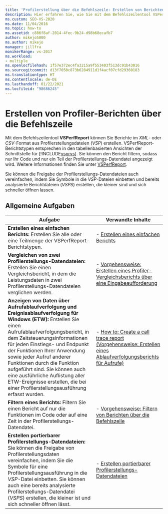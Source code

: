 ```yaml
---
title: 'Profilerstellung über die Befehlszeile: Erstellen von Berichten'
description: Hier erfahren Sie, wie Sie mit dem Befehlszeilentool VSPerfReport aus Profilerstellungs-Datendateien Berichte im XML- oder CSV-Format (durch Trennzeichen getrennte Datei) erstellen.
ms.custom: SEO-VS-2020
ms.date: 11/04/2016
ms.topic: how-to
ms.assetid: c886f8af-2014-4fec-9b24-d98b68ecafb7
author: mikejo5000
ms.author: mikejo
manager: jillfra
monikerRange: vs-2017
ms.workload:
- multiple
ms.openlocfilehash: 1f57e372ec4fa3215a9f553403f513dc91b43016
ms.sourcegitcommit: d13f7050c873b6284911d1f4acf07cfd29360183
ms.translationtype: HT
ms.contentlocale: de-DE
ms.lasthandoff: 01/22/2021
ms.locfileid: "98686245"
---
```

# <a name="create-profiler-reports-from-the-command-line"></a>Erstellen von Profiler-Berichten über die Befehlszeile
Mit dem Befehlszeilentool **VSPerfReport** können Sie Berichte im *XML*- oder *CSV*-Format aus Profilerstellungsdateien (*VSP*) erstellen. VSPerfReport-Berichtstypen entsprechen in den tabellenbasierten Ansichten der Schnittstelle für [!INCLUDE[vsprvs](../code-quality/includes/vsprvs_md.md)]. Sie können den Bericht filtern, sodass nur Ihr Code und nur ein Teil der Profilerstellungs-Datendatei angezeigt wird. Weitere Informationen finden Sie unter [VSPerfReport](../profiling/vsperfreport.md).

 Sie können die Freigabe der Profilerstellungs-Datendateien auch vereinfachen, indem Sie Symbole in die *VSP*-Dateien einbetten und bereits analysierte Berichtdateien (*VSPS*) erstellen, die kleiner sind und sich schneller öffnen lassen.

## <a name="common-tasks"></a>Allgemeine Aufgaben

|Aufgabe|Verwandte Inhalte|
|----------|---------------------|
|**Erstellen eines einfachen Berichts:** Erstellen Sie alle oder eine Teilmenge der VSPerfReport-Berichtstypen.|-   [Erstellen eines einfachen Berichts](../profiling/creating-basic-profiling-reports-from-the-command-line.md)|
|**Vergleichen von zwei Profilerstellungs-Datendateien:** Erstellen Sie einen Vergleichsbericht, in dem die Leistungsdaten in zwei Profilerstellungs-Datendateien verglichen werden.|-   [Vorgehensweise: Erstellen eines Profiler-Vergleichsberichts über eine Eingabeaufforderung](../profiling/how-to-create-a-profiler-comparison-report-from-a-command-prompt.md)|
|**Anzeigen von Daten über Aufrufablaufverfolgung und Ereignisablaufverfolgung für Windows (ETW):** Erstellen Sie einen Aufrufablaufverfolgungsbericht, in dem Zeitsteuerungsinformationen für jeden Einstiegs- und Endpunkt der Funktionen Ihrer Anwendung sowie jeder Aufruf anderer Funktionen durch die Funktion aufgeführt sind. Sie können auch eine ausführliche Auflistung aller ETW-Ereignisse erstellen, die bei einer Profilerstellungsausführung erfasst wurden.|-   [How to: Create a call trace report (Vorgehensweise: Erstellen eines Ablaufverfolgungsberichts für Aufrufe)](../profiling/how-to-create-a-profiling-tools-call-trace-report.md)|
|**Filtern eines Berichts:** Filtern Sie einen Bericht auf nur die Funktionen im Code oder auf eine Zeit in der Profilerstellungs-Datendatei.|-   [Vorgehensweise: Filtern von Berichten über die Befehlszeile](../profiling/how-to-filter-reports-from-the-command-line.md)|
|**Erstellen portierbarer Profilerstellungs-Datendateien:** Sie können die Freigabe von Profilerstellungsdaten vereinfachen, indem Sie die Symbole für eine Profilerstellungsausführung in die *VSP*-Datei einbetten. Sie können auch eine bereits analysierte Profilerstellungs-Datendatei (*VSPS*) erstellen, die kleiner ist und sich schneller öffnen lässt.|-   [Erstellen portierbarer Profilerstellungs-Datendateien](../profiling/creating-portable-profiling-data-files-from-the-command-line.md)|
